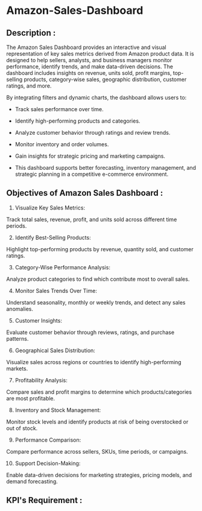 # Amazon-Sales-Dashboard
## Description :
The Amazon Sales Dashboard provides an interactive and visual representation of key sales metrics derived from Amazon product data. It is designed to help sellers, analysts, and business managers monitor performance, identify trends, and make data-driven decisions. The dashboard includes insights on revenue, units sold, profit margins, top-selling products, category-wise sales, geographic distribution, customer ratings, and more.

By integrating filters and dynamic charts, the dashboard allows users to:

- Track sales performance over time.

- Identify high-performing products and categories.

- Analyze customer behavior through ratings and review trends.

- Monitor inventory and order volumes.

- Gain insights for strategic pricing and marketing campaigns.

- This dashboard supports better forecasting, inventory management, and strategic planning in a competitive e-commerce environment.

## Objectives of Amazon Sales Dashboard :
1. Visualize Key Sales Metrics:

Track total sales, revenue, profit, and units sold across different time periods.

2. Identify Best-Selling Products:

Highlight top-performing products by revenue, quantity sold, and customer ratings.

3. Category-Wise Performance Analysis:

Analyze product categories to find which contribute most to overall sales.

4. Monitor Sales Trends Over Time:

Understand seasonality, monthly or weekly trends, and detect any sales anomalies.

5. Customer Insights:

Evaluate customer behavior through reviews, ratings, and purchase patterns.

6. Geographical Sales Distribution:

Visualize sales across regions or countries to identify high-performing markets.

7. Profitability Analysis:

Compare sales and profit margins to determine which products/categories are most profitable.

8. Inventory and Stock Management:

Monitor stock levels and identify products at risk of being overstocked or out of stock.

9. Performance Comparison:

Compare performance across sellers, SKUs, time periods, or campaigns.

10. Support Decision-Making:

Enable data-driven decisions for marketing strategies, pricing models, and demand forecasting.

## KPI's Requirement :




